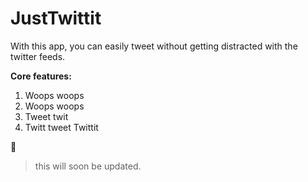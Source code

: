 # JustTwittit

With this app, you can easily tweet without getting distracted with the twitter feeds.

**Core features:**
1. Woops woops
2. Woops woops
3. Tweet twit
4. Twitt tweet Twittit

🤘


> this will soon be updated.